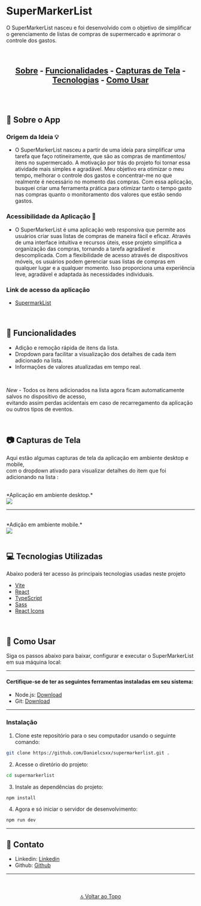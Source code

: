 # SuperMarkerList
O SuperMarkerList nasceu e foi desenvolvido com o objetivo de simplificar o gerenciamento de listas de compras de supermercado e aprimorar o controle dos gastos.

<br/>

<div style="text-align: center;">
  <h2>
    <a href="#-sobre-o-app">Sobre</a> -
    <a href="#-funcionalidades">Funcionalidades</a> -
    <a href="#-capturas-de-tela">Capturas de Tela</a> -
    <a href="#-tecnologias-utilizadas">Tecnologias</a> -
    <a href="#-como-usar">Como Usar</a>
  </h2>
</div>


<br/>
<br/>

## 🧠 Sobre o App

### Origem da Ideia 💡

- O SuperMarkerList nasceu a partir de uma ideia para simplificar uma tarefa que faço rotineiramente, que são as compras de mantimentos/ itens no supermercado. A motivação por trás do projeto foi tornar essa atividade mais simples e agradável. Meu objetivo era otimizar o meu tempo, melhorar o controle dos gastos e concentrar-me no que realmente é necessário no momento das compras. Com essa aplicação, busquei criar uma ferramenta prática para otimizar tanto o tempo gasto nas compras quanto o monitoramento dos valores que estão sendo gastos.

### Acessibilidade da Aplicação 🎯

- O SuperMarkerList é uma aplicação web responsiva que permite aos usuários criar suas listas de compras de maneira fácil e eficaz. Através de uma interface intuitiva e recursos úteis, esse projeto simplifica a organização das compras, tornando a tarefa agradável e descomplicada. Com a flexibilidade de acesso através de dispositivos móveis, os usuários podem gerenciar suas listas de compras em qualquer lugar e a qualquer momento. Isso proporciona uma experiência leve, agradável e adaptada às necessidades individuais.

### Link de acesso da aplicação
- [SupermarkList](https://supermarklist.netlify.app/)

<br/>

## 📌 Funcionalidades

- Adição e remoção rápida de itens da lista.
- Dropdown para facilitar a visualização dos detalhes de cada item adicionado na lista.
- Informações de valores atualizadas em tempo real.
  
<br/>

*_New_*  - Todos os itens adicionados na lista agora ficam automaticamente salvos no dispositivo de acesso, <br/>
          evitando assim perdas acidentais em caso de recarregamento da aplicação ou outros tipos de eventos. 

<br/>

## 📷 Capturas de Tela

Aqui estão algumas capturas de tela da aplicação em ambiente desktop e mobile, <br/>
com o dropdown ativado para visualizar detalhes do item que foi adicionando na lista :

<br/>
*Aplicação em ambiente desktop.*
<br/>

<div>
<img src="https://github.com/Danielcsxx/supermarkerlist/assets/89713333/e614ce06-70a5-475a-b110-bf3d2c571136" width:"50%">
</div>


---

<br/>
*Adição em ambiente mobile.*
<br/>

<div>
<img src="https://github.com/Danielcsxx/supermarkerlist/assets/89713333/c4d0a240-0a89-435e-90a8-3546ae9454e3" width:"60%">
</div>

<br/>

## 💻 Tecnologias Utilizadas

Abaixo poderá ter acesso às principais tecnologias usadas neste projeto

- [Vite](https://vitejs.dev/)
- [React](https://reactjs.org/)
- [TypeScript](https://www.typescriptlang.org/)
- [Sass](https://sass-lang.com/)
- [React Icons](https://react-icons.github.io/react-icons/)

<br/>

## 📖 Como Usar

Siga os passos abaixo para baixar, configurar e executar o SuperMarkerList em sua máquina local:

---
#### Certifique-se de ter as seguintes ferramentas instaladas em seu sistema:
- Node.js: [Download](https://nodejs.org/)
- Git: [Download](https://git-scm.com/)
---

### Instalação

1. Clone este repositório para o seu computador usando o seguinte comando:

```bash
git clone https://github.com/Danielcsxx/supermarkerlist.git .
````

2. Acesse o diretório do projeto:
```bash
cd supermarkerlist
```

3. Instale as dependências do projeto:
```bash
npm install
``` 

4. Agora e só iniciar o servidor de desenvolvimento:
```bash
npm run dev
```

---

## 🚀 Contato 
- Linkedin: [Linkedin](https://www.linkedin.com/in/danielcsxx/)</br> 
- Github: [Github](https://github.com/Danielcsxx)

---

<br/>

<div style="text-align: center;">
  <a href="#supermarkerlist" style="display: inline-block; margin-top: 20px;">🔝 Voltar ao Topo</a>
</div>
